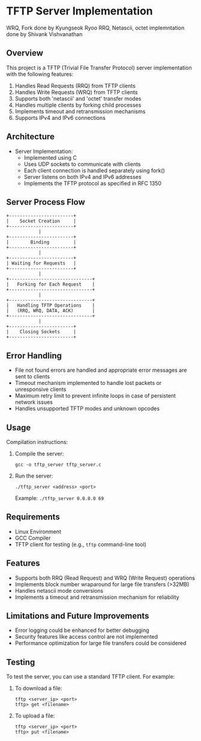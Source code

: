 # TFTP Server Implementation

WRQ, Fork done by Kyungseok Ryoo
RRQ, Netascii, octet implemntation done by Shivank Vishvanathan

## Overview
This project is a TFTP (Trivial File Transfer Protocol) server implementation with the following features:
1. Handles Read Requests (RRQ) from TFTP clients
2. Handles Write Requests (WRQ) from TFTP clients
3. Supports both 'netascii' and 'octet' transfer modes
4. Handles multiple clients by forking child processes
5. Implements timeout and retransmission mechanisms
6. Supports IPv4 and IPv6 connections

## Architecture
- Server Implementation:
  - Implemented using C
  - Uses UDP sockets to communicate with clients
  - Each client connection is handled separately using fork()
  - Server listens on both IPv4 and IPv6 addresses
  - Implements the TFTP protocol as specified in RFC 1350

## Server Process Flow
```
+------------------------+
|    Socket Creation     |
+------------------------+
            |
+------------------------+
|        Binding         |
+------------------------+
            |
+------------------------+
| Waiting for Requests   |
+------------------------+
            |
+-------------------------------+
|   Forking for Each Request    |
+-------------------------------+
            |
+-------------------------------+
|   Handling TFTP Operations    |
|   (RRQ, WRQ, DATA, ACK)       |
+-------------------------------+
            |
+------------------------+
|    Closing Sockets     |
+------------------------+
```

## Error Handling
- File not found errors are handled and appropriate error messages are sent to clients
- Timeout mechanism implemented to handle lost packets or unresponsive clients
- Maximum retry limit to prevent infinite loops in case of persistent network issues
- Handles unsupported TFTP modes and unknown opcodes

## Usage
Compilation instructions:
1. Compile the server:
   ```
   gcc -o tftp_server tftp_server.c
   ```
2. Run the server:
   ```
   ./tftp_server <address> <port>
   ```
   Example: `./tftp_server 0.0.0.0 69`

## Requirements
- Linux Environment
- GCC Compiler
- TFTP client for testing (e.g., `tftp` command-line tool)

## Features
- Supports both RRQ (Read Request) and WRQ (Write Request) operations
- Implements block number wraparound for large file transfers (>32MB)
- Handles netascii mode conversions
- Implements a timeout and retransmission mechanism for reliability

## Limitations and Future Improvements
- Error logging could be enhanced for better debugging
- Security features like access control are not implemented
- Performance optimization for large file transfers could be considered

## Testing
To test the server, you can use a standard TFTP client. For example:
1. To download a file:
   ```
   tftp <server_ip> <port>
   tftp> get <filename>
   ```
2. To upload a file:
   ```
   tftp <server_ip> <port>
   tftp> put <filename>
   ```
